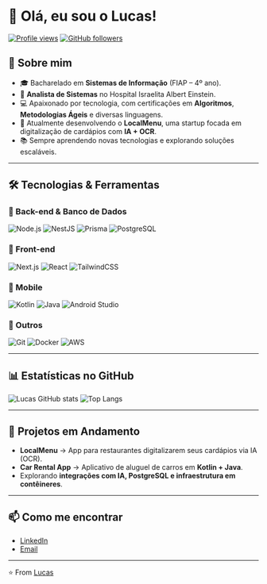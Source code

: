 # 👋 Olá, eu sou o Lucas!

[![Profile views](https://komarev.com/ghpvc/?username=lucax011&color=blue)](https://github.com/lucax011)
[![GitHub followers](https://img.shields.io/github/followers/lucax011?label=Follow&style=social)](https://github.com/lucax011)

## 🚀 Sobre mim
- 🎓 Bacharelado em **Sistemas de Informação** (FIAP – 4º ano).
- 💼 **Analista de Sistemas** no Hospital Israelita Albert Einstein.  
- 💻 Apaixonado por tecnologia, com certificações em **Algoritmos**, **Metodologias Ágeis** e diversas linguagens.  
- 🔧 Atualmente desenvolvendo o **LocalMenu**, uma startup focada em digitalização de cardápios com **IA + OCR**.  
- 📚 Sempre aprendendo novas tecnologias e explorando soluções escaláveis.  

---

## 🛠️ Tecnologias & Ferramentas

### 🔹 Back-end & Banco de Dados
![Node.js](https://img.shields.io/badge/Node.js-%23339933.svg?style=for-the-badge&logo=node.js&logoColor=white)
![NestJS](https://img.shields.io/badge/NestJS-%23E0234E.svg?style=for-the-badge&logo=nestjs&logoColor=white)
![Prisma](https://img.shields.io/badge/Prisma-%2300BFFF.svg?style=for-the-badge&logo=prisma&logoColor=white)
![PostgreSQL](https://img.shields.io/badge/PostgreSQL-%23336791.svg?style=for-the-badge&logo=postgresql&logoColor=white)

### 🔹 Front-end
![Next.js](https://img.shields.io/badge/Next.js-%23000000.svg?style=for-the-badge&logo=next.js&logoColor=white)
![React](https://img.shields.io/badge/React-%2320232a.svg?style=for-the-badge&logo=react&logoColor=%2361DAFB)
![TailwindCSS](https://img.shields.io/badge/Tailwind-%2338B2AC.svg?style=for-the-badge&logo=tailwind-css&logoColor=white)

### 🔹 Mobile
![Kotlin](https://img.shields.io/badge/Kotlin-%23F48FB1.svg?style=for-the-badge&logo=kotlin&logoColor=white)
![Java](https://img.shields.io/badge/Java-%23F7DF1E.svg?style=for-the-badge&logo=java&logoColor=black)
![Android Studio](https://img.shields.io/badge/Android%20Studio-%233DDC84.svg?style=for-the-badge&logo=android-studio&logoColor=white)

### 🔹 Outros
![Git](https://img.shields.io/badge/Git-%23F05033.svg?style=for-the-badge&logo=git&logoColor=white)
![Docker](https://img.shields.io/badge/Docker-%232496ED.svg?style=for-the-badge&logo=docker&logoColor=white)
![AWS](https://img.shields.io/badge/AWS-%23FF9900.svg?style=for-the-badge&logo=amazon-aws&logoColor=white)

---

## 📊 Estatísticas no GitHub
![Lucas GitHub stats](https://github-readme-stats.vercel.app/api?username=lucax011&show_icons=true&theme=tokyonight)
![Top Langs](https://github-readme-stats.vercel.app/api/top-langs/?username=lucax011&layout=compact&theme=tokyonight)

---

## 🌱 Projetos em Andamento
- **LocalMenu** → App para restaurantes digitalizarem seus cardápios via IA (OCR).  
- **Car Rental App** → Aplicativo de aluguel de carros em **Kotlin + Java**.  
- Explorando **integrações com IA, PostgreSQL e infraestrutura em contêineres**.  

---

## 📫 Como me encontrar
- [LinkedIn](https://www.linkedin.com/in/lucasmelo-oliveira/)  
- [Email](mailto:csdg6924@gmail.com)  

---

⭐️ From [Lucas](https://github.com/lucax011)
